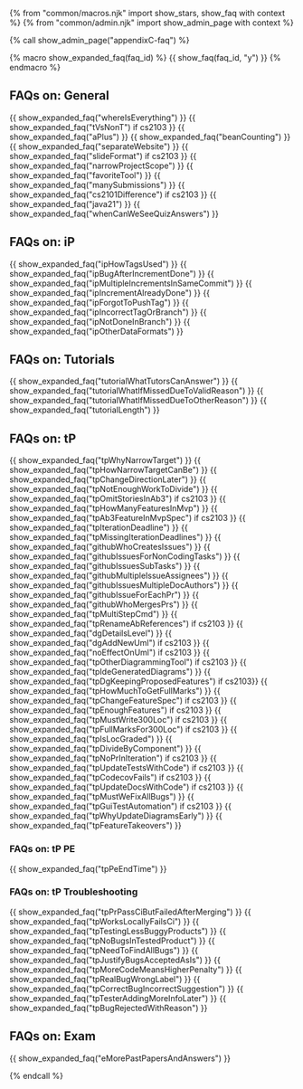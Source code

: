 {% from "common/macros.njk" import  show_stars, show_faq with context %}
{% from "common/admin.njk" import show_admin_page with context %}

{% call show_admin_page("appendixC-faq") %}
<div id="main">

{% macro show_expanded_faq(faq_id) %}
{{ show_faq(faq_id, "y") }}
{% endmacro %}

## FAQs on: General

{{ show_expanded_faq("whereIsEverything") }}
{{ show_expanded_faq("tVsNonT") if cs2103 }}
{{ show_expanded_faq("aPlus") }}
{{ show_expanded_faq("beanCounting") }}
{{ show_expanded_faq("separateWebsite") }}
{{ show_expanded_faq("slideFormat")  if cs2103 }}
{{ show_expanded_faq("narrowProjectScope") }}
{{ show_expanded_faq("favoriteTool") }}
{{ show_expanded_faq("manySubmissions") }}
{{ show_expanded_faq("cs2101Difference") if cs2103  }}
{{ show_expanded_faq("java21")  }}
{{ show_expanded_faq("whenCanWeSeeQuizAnswers") }}

## FAQs on: iP

{{ show_expanded_faq("ipHowTagsUsed") }}
{{ show_expanded_faq("ipBugAfterIncrementDone") }}
{{ show_expanded_faq("ipMultipleIncrementsInSameCommit") }}
{{ show_expanded_faq("ipIncrementAlreadyDone") }}
{{ show_expanded_faq("ipForgotToPushTag") }}
{{ show_expanded_faq("ipIncorrectTagOrBranch") }}
{{ show_expanded_faq("ipNotDoneInBranch") }}
{{ show_expanded_faq("ipOtherDataFormats") }}

## FAQs on: Tutorials

{{ show_expanded_faq("tutorialWhatTutorsCanAnswer") }}
{{ show_expanded_faq("tutorialWhatIfMissedDueToValidReason") }}
{{ show_expanded_faq("tutorialWhatIfMissedDueToOtherReason") }}
{{ show_expanded_faq("tutorialLength") }}

## FAQs on: tP

{{ show_expanded_faq("tpWhyNarrowTarget") }}
{{ show_expanded_faq("tpHowNarrowTargetCanBe") }}
{{ show_expanded_faq("tpChangeDirectionLater") }}
{{ show_expanded_faq("tpNotEnoughWorkToDivide") }}
{{ show_expanded_faq("tpOmitStoriesInAb3") if cs2103 }}
{{ show_expanded_faq("tpHowManyFeaturesInMvp") }}
{{ show_expanded_faq("tpAb3FeatureInMvpSpec") if cs2103 }}
{{ show_expanded_faq("tpIterationDeadline") }}
{{ show_expanded_faq("tpMissingIterationDeadlines") }}
{{ show_expanded_faq("githubWhoCreatesIssues") }}
{{ show_expanded_faq("githubIssuesForNonCodingTasks") }}
{{ show_expanded_faq("githubIssuesSubTasks") }}
{{ show_expanded_faq("githubMultipleIssueAssignees") }}
{{ show_expanded_faq("githubIssuesMultipleDocAuthors") }}
{{ show_expanded_faq("githubIssueForEachPr") }}
{{ show_expanded_faq("githubWhoMergesPrs") }}
{{ show_expanded_faq("tpMultiStepCmd") }}
{{ show_expanded_faq("tpRenameAbReferences") if cs2103 }}
{{ show_expanded_faq("dgDetailsLevel") }}
{{ show_expanded_faq("dgAddNewUml") if cs2103 }}
{{ show_expanded_faq("noEffectOnUml") if cs2103 }}
{{ show_expanded_faq("tpOtherDiagrammingTool") if cs2103 }}
{{ show_expanded_faq("tpIdeGeneratedDiagrams") }}
{{ show_expanded_faq("tpDgKeepingProposedFeatures") if cs2103}}
{{ show_expanded_faq("tpHowMuchToGetFullMarks") }}
{{ show_expanded_faq("tpChangeFeatureSpec") if cs2103 }}
{{ show_expanded_faq("tpEnoughFeatures") if cs2103 }}
{{ show_expanded_faq("tpMustWrite300Loc") if cs2103 }}
{{ show_expanded_faq("tpFullMarksFor300Loc") if cs2103 }}
{{ show_expanded_faq("tpIsLocGraded") }}
{{ show_expanded_faq("tpDivideByComponent") }}
{{ show_expanded_faq("tpNoPrInIteration") if cs2103 }}
{{ show_expanded_faq("tpUpdateTestsWithCode") if cs2103 }}
{{ show_expanded_faq("tpCodecovFails") if cs2103 }}
{{ show_expanded_faq("tpUpdateDocsWithCode") if cs2103 }}
{{ show_expanded_faq("tpMustWeFixAllBugs") }}
{{ show_expanded_faq("tpGuiTestAutomation") if cs2103 }}
{{ show_expanded_faq("tpWhyUpdateDiagramsEarly") }}
{{ show_expanded_faq("tpFeatureTakeovers") }}

### FAQs on: tP PE

{{ show_expanded_faq("tpPeEndTime") }}

### FAQs on: tP Troubleshooting

{{ show_expanded_faq("tpPrPassCiButFailedAfterMerging") }}
{{ show_expanded_faq("tpWorksLocallyFailsCi") }}
{{ show_expanded_faq("tpTestingLessBuggyProducts") }}
{{ show_expanded_faq("tpNoBugsInTestedProduct") }}
{{ show_expanded_faq("tpNeedToFindAllBugs") }}
{{ show_expanded_faq("tpJustifyBugsAcceptedAsIs") }}
{{ show_expanded_faq("tpMoreCodeMeansHigherPenalty") }}
{{ show_expanded_faq("tpRealBugWrongLabel") }}
{{ show_expanded_faq("tpCorrectBugIncorrectSuggestion") }}
{{ show_expanded_faq("tpTesterAddingMoreInfoLater") }}
{{ show_expanded_faq("tpBugRejectedWithReason") }}


## FAQs on: Exam

{{ show_expanded_faq("eMorePastPapersAndAnswers") }}

</div>

{% endcall %}
